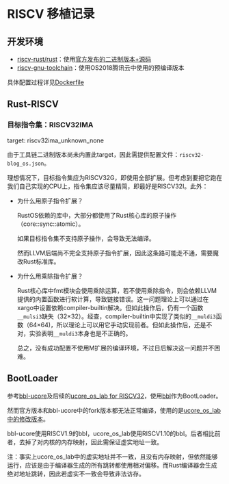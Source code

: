 # RISCV 移植记录

## 开发环境

* [riscv-rust/rust](https://github.com/riscv-rust/rust)：使用[官方发布的二进制版本+源码](https://github.com/riscv-rust/rust/releases/tag/riscv-rust-1.26.0-1-dev)
* [riscv-gnu-toolchain](https://github.com/riscv/riscv-gnu-toolchain)：使用OS2018腾讯云中使用的预编译版本

具体配置过程详见[Dockerfile](../riscv-env/Dockerfile)

## Rust-RISCV

### 目标指令集：RISCV32IMA

target: riscv32ima_unknown_none

由于工具链二进制版本尚未内置此target，因此需提供配置文件：`riscv32-blog_os.json`。

理想情况下，目标指令集应为RISCV32G，即使用全部扩展。但考虑到要把它跑在我们自己实现的CPU上，指令集应该尽量精简，即最好是RISCV32I。此外：

* 为什么用原子指令扩展？

  RustOS依赖的库中，大部分都使用了Rust核心库的原子操作（core::sync::atomic）。

  如果目标指令集不支持原子操作，会导致无法编译。

  然而LLVM后端尚不完全支持原子指令扩展，因此这条路可能走不通，需要魔改Rust标准库。

* 为什么用乘除指令扩展？

  Rust核心库中fmt模块会使用乘除运算，若不使用乘除指令，则会依赖LLVM提供的内置函数进行软计算，导致链接错误。这一问题理论上可以通过在xargo中设置依赖compiler-builtin解决。但如此操作后，仍有一个函数`__mulsi3`缺失（32×32）。经查，compiler-builtin中实现了类似的`__muldi3`函数（64×64)，所以理论上可以用它手动实现前者。但如此操作后，还是不对，实验表明`__muldi3`本身也是不正确的。

  总之，没有成功配置不使用M扩展的编译环境，不过日后解决这一问题并不困难。

## BootLoader

参考[bbl-ucore](https://github.com/ring00/bbl-ucore)及后续的[ucore_os_lab for RISCV32](https://github.com/chyyuu/ucore_os_lab/tree/riscv32-priv-1.10)，使用[bbl](https://github.com/riscv/riscv-pk.git)作为BootLoader。

然而官方版本和bbl-ucore中的fork版本都无法正常编译，使用的是[ucore_os_lab中的修改版本](https://github.com/chyyuu/ucore_os_lab/tree/riscv32-priv-1.10/riscv-pk)。

bbl-ucore使用RISCV1.9的bbl，ucore_os_lab使用RISCV1.10的bbl。后者相比前者，去掉了对内核的内存映射，因此需保证虚实地址一致。

注：事实上ucore_os_lab中的虚实地址并不一致，且没有内存映射，但依然能够运行，应该是由于编译器生成的所有跳转都使用相对偏移。而Rust编译器会生成绝对地址跳转，因此若虚实不一致会导致非法访存。



